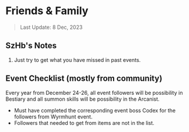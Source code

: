 # Friends & Family

> Last Update: 8 Dec, 2023

## SzHb's Notes
1. Just try to get what you have missed in past events.

## Event Checklist (mostly from community)

Every year from December 24-26, all event followers will be possibility in Bestiary and all summon skills will be possibility in the Arcanist.

- Must have completed the corresponding event boss Codex for the followers from Wyrmhunt event.
- Followers that needed to get from items are not in the list.